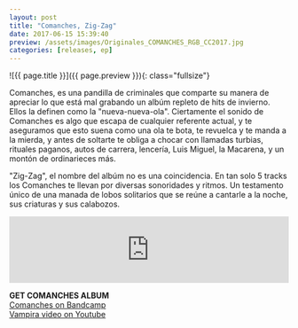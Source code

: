 ```yaml
---
layout: post
title: "Comanches, Zig-Zag"
date: 2017-06-15 15:39:40
preview: /assets/images/Originales_COMANCHES_RGB_CC2017.jpg
categories: [releases, ep]
---
```


![{{ page.title }}]({{ page.preview }}){: class="fullsize"}

Comanches, es una pandilla de criminales que comparte su manera de apreciar lo que está mal grabando un albúm repleto de hits de invierno. Ellos la definen como la "nueva-nueva-ola". Ciertamente el sonido de Comanches es algo que escapa de cualquier referente actual, y te aseguramos que esto suena como una ola te bota, te revuelca y te manda a la mierda, y antes de soltarte te obliga a chocar con llamadas turbias, rituales paganos, autos de carrera, lencería, Luis Miguel, la Macarena, y un montón de ordinarieces más.

<!--break-->


"Zig-Zag", el nombre del albúm no es una coincidencia. En tan solo 5 tracks los Comanches te llevan por diversas sonoridades y ritmos. Un testamento único de una manada de lobos solitarios que se reúne a cantarle a la noche, sus criaturas y sus calabozos.


<iframe style="border: 0; width: 100%; height: 120px;" src="https://bandcamp.com/EmbeddedPlayer/album=230095237/size=large/bgcol=333333/linkcol=ffffff/tracklist=false/artwork=small/transparent=true/" seamless><a href="http://cxmanches.bandcamp.com/album/comanches">Comanches by Comanches</a></iframe>


**GET COMANCHES ALBUM**<br>
[Comanches on Bandcamp](https://cxmanches.bandcamp.com)<br>
[Vampira video on Youtube](https://www.youtube.com/watch?v=Mfl_D2bzXHE)
